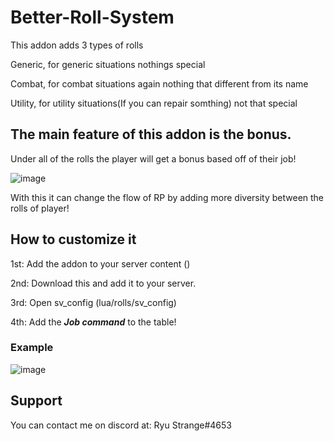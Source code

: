 # Better-Roll-System

This addon adds 3 types of rolls

Generic, for generic situations nothings special

Combat, for combat situations again nothing that different from its name

Utility, for utility situations(If you can repair somthing) not that special



## The main feature of this addon is the bonus.
Under all of the rolls the player will get a bonus based off of their job!

![image](https://user-images.githubusercontent.com/65792780/230837740-c8736c46-1825-4c99-a67c-22bb06ab2b05.png)

With this it can change the flow of RP by adding more diversity between the rolls of player!



## How to customize it
1st: Add the addon to your server content ()

2nd: Download this and add it to your server.

3rd: Open sv_config (lua/rolls/sv_config)

4th: Add the ***Job command*** to the table!

### Example

![image](https://user-images.githubusercontent.com/65792780/230838493-dfb42bdc-eaf6-4d7f-b8ca-f9f413fa0570.png)

## Support
You can contact me on discord at: Ryu Strange#4653

